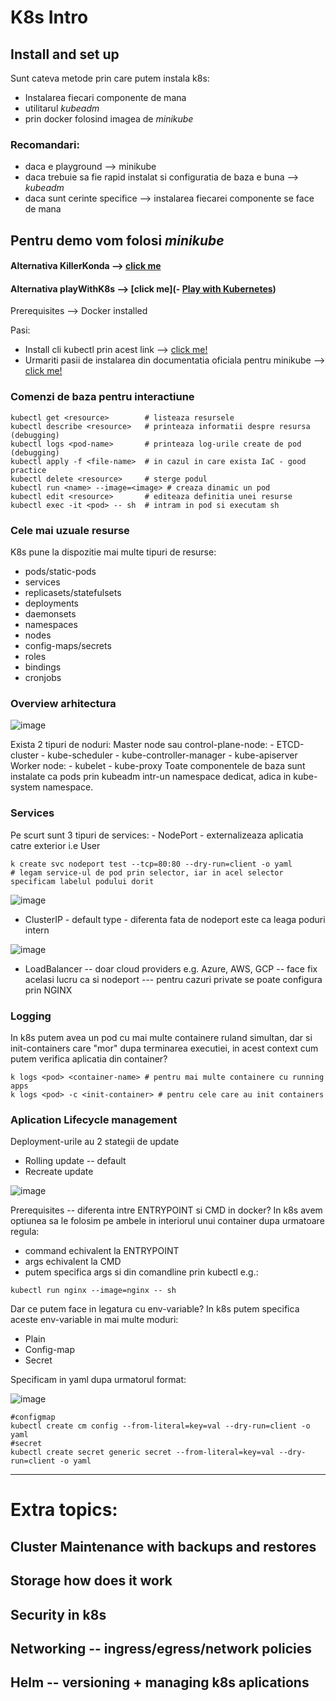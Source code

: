 # K8s Intro

## Install and set up

Sunt cateva metode prin care putem instala k8s:

- Instalarea fiecari componente de mana
- utilitarul _kubeadm_
- prin docker folosind imagea de _minikube_

### Recomandari:

- daca e playground --> minikube
- daca trebuie sa fie rapid instalat si configuratia de baza e buna --> _kubeadm_
- daca sunt cerinte specifice --> instalarea fiecarei componente se face de mana

## Pentru demo vom folosi _minikube_

#### Alternativa KillerKonda --> [click me](https://killercoda.com/playgrounds/scenario/kubernetes)

#### Alternativa playWithK8s --> [click me](- [Play with Kubernetes](https://labs.play-with-k8s.com/))

Prerequisites --> Docker installed

Pasi:

- Install cli kubectl prin acest link --> [click me!](https://kubernetes.io/docs/tasks/tools/)
- Urmariti pasii de instalarea din documentatia oficiala pentru minikube --> [click me!](https://minikube.sigs.k8s.io/docs/start/?arch=%2Fmacos%2Farm64%2Fstable%2Fbinary+download)

### Comenzi de baza pentru interactiune

```
kubectl get <resource>        # listeaza resursele
kubectl describe <resource>   # printeaza informatii despre resursa (debugging)
kubectl logs <pod-name>       # printeaza log-urile create de pod (debugging)
kubectl apply -f <file-name>  # in cazul in care exista IaC - good practice
kubectl delete <resource>     # sterge podul
kubectl run <name> --image=<image> # creaza dinamic un pod
kubectl edit <resource>       # editeaza definitia unei resurse
kubectl exec -it <pod> -- sh  # intram in pod si executam sh
```

### Cele mai uzuale resurse

K8s pune la dispozitie mai multe tipuri de resurse:

- pods/static-pods
- services
- replicasets/statefulsets
- deployments
- daemonsets
- namespaces
- nodes
- config-maps/secrets
- roles
- bindings
- cronjobs

### Overview arhitectura
![image](https://github.com/user-attachments/assets/b30e1716-e20c-4095-8e8c-51791e593389)


Exista 2 tipuri de noduri:
Master node sau control-plane-node: - ETCD-cluster - kube-scheduler - kube-controller-manager - kube-apiserver
Worker node: - kubelet - kube-proxy
Toate componentele de baza sunt instalate ca pods prin kubeadm intr-un namespace dedicat, adica in kube-system namespace.

### Services

Pe scurt sunt 3 tipuri de services: - NodePort - externalizeaza aplicatia catre exterior i.e User

```
k create svc nodeport test --tcp=80:80 --dry-run=client -o yaml
# legam service-ul de pod prin selector, iar in acel selector specificam labelul podului dorit
```
![image](https://github.com/user-attachments/assets/fc23f55b-03e5-4842-b338-b02b96ba29a0)



- ClusterIP - default type - diferenta fata de nodeport este ca leaga poduri intern

![image](https://github.com/user-attachments/assets/8307de75-b08c-464b-b2ac-bcbaec70cdc3)

- LoadBalancer -- doar cloud providers e.g. Azure, AWS, GCP -- face fix acelasi lucru ca si nodeport --- pentru cazuri private se poate configura prin NGINX

### Logging

In k8s putem avea un pod cu mai multe containere ruland simultan, dar si init-containers care "mor" dupa terminarea executiei, in acest context cum putem verifica aplicatia din container?

```
k logs <pod> <container-name> # pentru mai multe containere cu running apps
k logs <pod> -c <init-container> # pentru cele care au init containers
```

### Aplication Lifecycle management

Deployment-urile au 2 stategii de update

- Rolling update -- default
- Recreate update

![image](https://github.com/user-attachments/assets/fc20e20b-6583-4e9c-b8b5-48f4083178a1)

Prerequisites -- diferenta intre ENTRYPOINT si CMD in docker?
In k8s avem optiunea sa le folosim pe ambele in interiorul unui container dupa urmatoare regula:

- command echivalent la ENTRYPOINT
- args echivalent la CMD
- putem specifica args si din comandline prin kubectl e.g.:

```
kubectl run nginx --image=nginx -- sh
```

Dar ce putem face in legatura cu env-variable?
In k8s putem specifica aceste env-variable in mai multe moduri:

- Plain
- Config-map
- Secret

Specificam in yaml dupa urmatorul format:

![image](https://github.com/user-attachments/assets/2fc03190-b3e1-4290-9aba-4e39872e723a)

```
#configmap
kubectl create cm config --from-literal=key=val --dry-run=client -o yaml
#secret
kubectl create secret generic secret --from-literal=key=val --dry-run=client -o yaml
```

---

# Extra topics:

## Cluster Maintenance with backups and restores

## Storage how does it work

## Security in k8s

## Networking -- ingress/egress/network policies

## Helm -- versioning + managing k8s aplications
